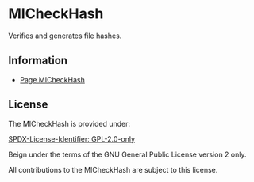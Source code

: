 # MICheckHash

Verifies and generates file hashes.

## Information

- [Page MICheckHash](https://www.mestredainfo.com.br/2025/05/micheckhash.html)

## License

The MICheckHash is provided under:

[SPDX-License-Identifier: GPL-2.0-only](https://spdx.org/licenses/GPL-2.0-only.html)

Beign under the terms of the GNU General Public License version 2 only.

All contributions to the MICheckHash are subject to this license.
